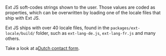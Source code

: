 Ext JS soft-codes strings shown to the user. Those values are coded as properties, which 
can be overwritten by loading one of the locale files that ship with Ext JS.

Ext JS ships with over 40 locale files, found in the 
`packages/ext-locale/build/` folder, such as `ext-lang-de.js`, `ext-lang-fr.js` and many others.


Take a look at a<a href="http://examples.sencha.com/extjs/6.0.2/examples/classic/locale/dutch-form.html" target="api">Dutch contact form</a>.